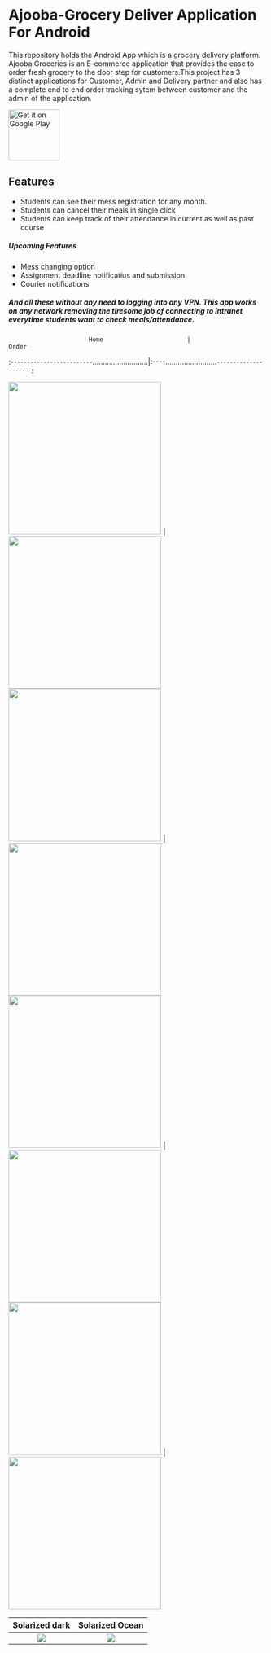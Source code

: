 # Ajooba-Grocery Deliver Application For Android

<p>This repository holds the Android App which is a grocery delivery platform. Ajooba Groceries is an E-commerce application that provides the ease to order fresh grocery to the door step for customers.This project has 3 distinct applications for Customer, Admin and Delivery partner and also has a complete end to end order tracking sytem between customer and the admin of the application.</p>

<a href='https://play.google.com/store/apps/details?id=com.ajoobashop.ajooba&hl=en_IN&gl=US'><img alt='Get it on Google Play' src='https://play.google.com/intl/en_us/badges/images/generic/en_badge_web_generic.png' height = "100" widht = "200"/></a>

## Features
- Students can see their mess registration for any month.
- Students can cancel their meals in single click
- Students can keep track of their attendance in current as well as past course

##### Upcoming Features
- Mess changing option
- Assignment deadline notificatios and submission
- Courier notifications

##### And all these without any need to logging into any VPN. This app works on any network removing the tiresome job of connecting to intranet everytime students want to check meals/attendance.

                          Home                       |                        Order
:-------------------------...........................|:----.........................---------------------:

<img src="ScreenShots/Screenshot_1.jpg" width="300"> | <img src="ScreenShots/Screenshot_5.jpg" width="300">
<img src="ScreenShots/Screenshot_2.jpg" width="300"> | <img src="ScreenShots/Screenshot_7.jpg" width="300">
<img src="ScreenShots/Screenshot_3.jpg" width="300"> | <img src="ScreenShots/Screenshot_6.jpg" width="300"> 
<img src="ScreenShots/Screenshot_4.jpg" width="300"> | <img src="ScreenShots/Screenshot_8.jpg" width="300"> 


Solarized dark             |  Solarized Ocean
:-------------------------:|:-------------------------:
![](https://...Dark.png)  |  ![](https://...Ocean.png)

